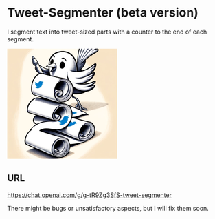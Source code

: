 # Tweet-Segmenter (beta version)

I segment text into tweet-sized parts with a counter to the end of each segment.

<img width="256" height="256" src="Logo.png">

## URL

https://chat.openai.com/g/g-tR9Zg3SfS-tweet-segmenter

There might be bugs or unsatisfactory aspects, but I will fix them soon.